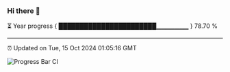 ### Hi there 👋

⏳ Year progress { ███████████████████████▁▁▁▁▁▁▁ } 78.70 %

---

⏰ Updated on Tue, 15 Oct 2024 01:05:16 GMT

![Progress Bar CI](https://github.com/liununu/liununu/workflows/Progress%20Bar%20CI/badge.svg)
